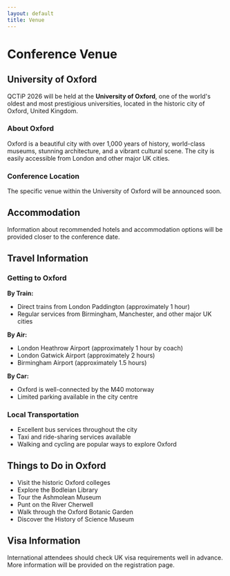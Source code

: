 ```yaml
---
layout: default
title: Venue
---
```


# Conference Venue


## University of Oxford

QCTiP 2026 will be held at the **University of Oxford**, one of the world's oldest and most prestigious universities, located in the historic city of Oxford, United Kingdom.

### About Oxford

Oxford is a beautiful city with over 1,000 years of history, world-class museums, stunning architecture, and a vibrant cultural scene. The city is easily accessible from London and other major UK cities.

### Conference Location

The specific venue within the University of Oxford will be announced soon.

## Accommodation

Information about recommended hotels and accommodation options will be provided closer to the conference date.

## Travel Information

### Getting to Oxford

**By Train:**
- Direct trains from London Paddington (approximately 1 hour)
- Regular services from Birmingham, Manchester, and other major UK cities

**By Air:**
- London Heathrow Airport (approximately 1 hour by coach)
- London Gatwick Airport (approximately 2 hours)
- Birmingham Airport (approximately 1.5 hours)

**By Car:**
- Oxford is well-connected by the M40 motorway
- Limited parking available in the city centre

### Local Transportation

- Excellent bus services throughout the city
- Taxi and ride-sharing services available
- Walking and cycling are popular ways to explore Oxford

## Things to Do in Oxford

- Visit the historic Oxford colleges
- Explore the Bodleian Library
- Tour the Ashmolean Museum
- Punt on the River Cherwell
- Walk through the Oxford Botanic Garden
- Discover the History of Science Museum

## Visa Information

International attendees should check UK visa requirements well in advance. More information will be provided on the registration page.

